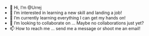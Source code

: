 - 👋 Hi, I’m @Urrej
- 👀 I’m interested in learning a new skill and landing a job!
- 🌱 I’m currently learning everything I can get my hands on!
- 💞️ I’m looking to collaborate on ... Maybe no collaborations just yet?
- 📫 How to reach me ... send me a message or shoot me an email!

<!---
Urrej/Urrej is a ✨ special ✨ repository because its `README.md` (this file) appears on your GitHub profile.
You can click the Preview link to take a look at your changes.
--->
